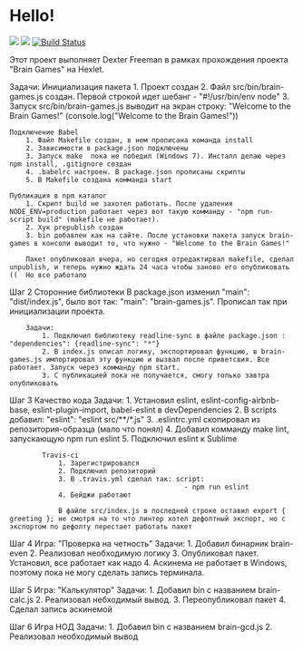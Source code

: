 # Hello!

<a href="https://codeclimate.com/github/codeclimate/codeclimate/maintainability"><img src="https://api.codeclimate.com/v1/badges/a99a88d28ad37a79dbf6/maintainability" /></a>
<a href="https://codeclimate.com/github/codeclimate/codeclimate/test_coverage"><img src="https://api.codeclimate.com/v1/badges/a99a88d28ad37a79dbf6/test_coverage" /></a>
[![Build Status](https://travis-ci.org/Dexter-Freeman/project-lvl1-s224.svg?branch=master)](https://travis-ci.org/Dexter-Freeman/project-lvl1-s224)


Этот проект выполняет Dexter Freeman в рамках прохождения проекта "Brain Games" на Hexlet.

Задачи:
	Инициализация пакета
		1. Проект создан
		2. Файл src/bin/brain-games.js создан. Первой строкой идет шебанг - "#!/usr/bin/env node"
		3. Запуск src/bin/brain-games.js выводит на экран строку: "Welcome to the Brain Games!" (console.log("Welcome to the Brain Games!"))

	Подключение Babel
		1. Файл Makefile создан, в нем прописана команда install
		2. Зависимости в package.json подключены
		3. Запуск make  пока не победил (Windows 7). Инсталл делаю через npm install, .gitignore создан
		4. .babelrc настроен. В package.json прописаны скрипты
		5. В Makefile создана комманда start

	Публикация в npm каталог
		1. Скрипт build не захотел работать. После удаления NODE_ENV=production работает через вот такую комманду - "npm run-script build" (makefile не работает).
		2. Хук prepublish создан
		3. bin добавлен как на сайте. После установки пакета запуск brain-games в консоли выводит то, что нужно - "Welcome to the Brain Games!"

		Пакет опубликовал вчера, но сегодня отредактирвал makefile, сделал unpublish, и теперь нужно ждать 24 часа чтобы заново его опубликовать ((  Но все работало

Шаг 2
	Сторонние библиотеки
		В package.json изменил "main": "dist/index.js",  было вот так: "main": "brain-games.js". Прописал так при инициализации проекта.

		Задачи:
			1. Подключил библиотеку readline-sync в файле package.json : "dependencies": {readline-sync": "*"}
			2. В index.js описал логику, экспортировал функцию, в brain-games.js импортировал эту функцию и вызвал после приветсвия. Все работает. Запуск через комманду npm start.
			3. С публикацией пока не получается, смогу только завтра опубликовать

Шаг 3
	Качество кода
		Задачи:
			1. Установил eslint, eslint-config-airbnb-base, eslint-plugin-import, babel-eslint в devDependencies
			2. В scripts добавил: "eslint": "eslint src/**/*.js"
			3. .eslintrc.yml скопировал из репозитория-образца (мало что понял)
			4. Добавил комманду make lint, запускающую npm run eslint
			5. Подключил eslint к Sublime

			Travis-ci
				1. Зарегистрировался
				2. Подключил репозиторий
				3. В .travis.yml сделал так: script:
                                               - npm run eslint
                4. Бейджи работают

                В файле src/index.js в последней строке оставил export { greeting }; не смотря на то что линтер хотел дефолтный экспорт, но с экспортом по дефолту перестает работать пакет

Шаг 4
	Игра: "Проверка на четность"
		Задачи:
			1. Добавил бинарник brain-even
			2. Реализовал необходимую логику
			3. Опубликовал пакет. Установил, все работает как надо
			4. Аскинема не работает в Windows, поэтому пока не могу сделать запись терминала.

Шаг 5
	Игра: "Калькулятор"
		Задачи:
			1. Добавил bin с названием brain-calc.js
			2. Реализовал небходимый вывод.
			3. Переопубликовал пакет
			4. Сделал запись аскинемой

Шаг 6
	Игра НОД
		Задачи:
			1. Добавил bin с названием brain-gcd.js
			2. Реализовал необходимый вывод
